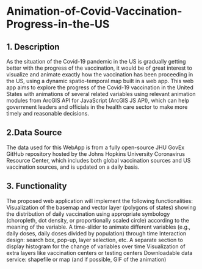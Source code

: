 # Animation-of-Covid-Vaccination-Progress-in-the-US
## 1. Description
As the situation of the Covid-19 pandemic in the US is gradually getting better with the progress of the vaccination, it would be of great interest to visualize and animate exactly how the vaccination has been proceeding in the US, using a dynamic spatio-temporal map built in a web app. This web app aims to explore the progress of the Covid-19 vaccination in the United States with animations of several related variables using relevant animation modules from ArcGIS API for JavaScript (ArcGIS JS API), which can help government leaders and officials in the health care sector to make more timely and reasonable decisions.
## 2.Data Source
The data used for this WebApp is from a fully open-source JHU GovEx GitHub repository hosted by the Johns Hopkins University Coronavirus Resource Center, which includes both global vaccination sources and US vaccination sources, and is updated on a daily basis. 
## 3. Functionality
The proposed web application will implement the following functionalities:
Visualization of the basemap and vector layer (polygons of states) showing the distribution of daily vaccination using  appropriate symbology (choropleth, dot density, or proportionally scaled circle) according to the meaning of the variable.
A time-slider to animate different variables (e.g., daily doses, daily doses divided by population) through time
Interaction design: search box, pop-up, layer selection, etc.
A separate section to display histogram for the change of variables over time
Visualization of extra layers like vaccination centers or testing centers
Downloadable data service: shapefile or map (and if possible, GIF of the animation)

